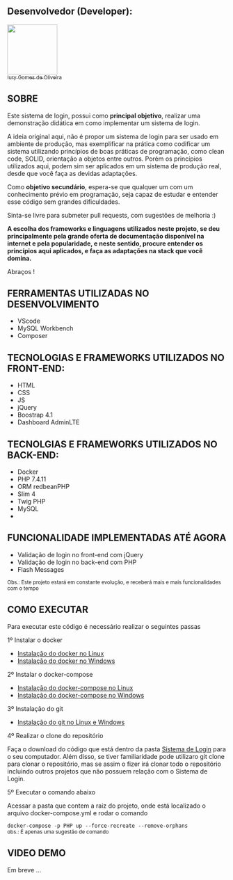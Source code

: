 ## Desenvolvedor (Developer):

[<img src="https://avatars3.githubusercontent.com/u/30157522?s=460&u=30d3397df3e4655b6fa8047ac27052569cf7db78&v=4" width=115><br><sub>Iury Gomes de Oliveira</sub>](https://github.com/iurygdeoliveira)

## SOBRE

<p>
Este sistema de login, possui como <b>principal objetivo</b>,
realizar uma demonstração didática em como implementar um sistema de login. 

A ideia original aqui, não é propor um sistema de login para ser usado em ambiente de produção, mas exemplificar na prática como codificar um sistema utilizando princípios de boas práticas de programação, como clean code, SOLID, orientação a objetos entre outros. Porém os princípios utilizados aqui, podem sim ser aplicados em um sistema de produção real, desde que você faça as devidas adaptações.

Como <b>objetivo secundário</b>, espera-se que qualquer um com um conhecimento
prévio em programação, seja capaz de estudar e entender esse código sem 
grandes dificuldades.

Sinta-se livre para submeter pull requests, com sugestões de melhoria :)

<b>A escolha dos frameworks e linguagens utilizados neste projeto, se deu
principalmente pela grande oferta de documentação disponível na internet e pela popularidade, e neste sentido, procure entender os
princípios aqui aplicados, e faça as adaptações na stack que você
domina.</b>

Abraços !
</p>

## FERRAMENTAS UTILIZADAS NO DESENVOLVIMENTO

<p>

-  VScode
-  MySQL Workbench
-  Composer

</p>

## TECNOLOGIAS E FRAMEWORKS UTILIZADOS NO FRONT-END:

<p>

-   HTML
-   CSS
-   JS
-   jQuery
-   Boostrap 4.1
-   Dashboard AdminLTE

</p>

## TECNOLGIAS E FRAMEWORKS UTILIZADOS NO BACK-END:

<p>

-   Docker
-   PHP 7.4.11
-   ORM redbeanPHP
-   Slim 4
-   Twig PHP
-   MySQL
-   
</p>

## FUNCIONALIDADE IMPLEMENTADAS ATÉ AGORA

<p>

- Validação de login no front-end com jQuery
- Validação de login no back-end com PHP
- Flash Messages

<small>Obs.: Este projeto estará em constante evolução, e receberá mais e mais funcionalidades com o tempo</small>
</p>

## COMO EXECUTAR

Para executar este código é necessário realizar o seguintes passas

1º Instalar o docker

- [Instalação do docker no Linux](https://docs.docker.com/engine/install/ubuntu/)
- [Instalação do docker no Windows](https://docs.docker.com/docker-for-windows/install/)

2º Instalar o docker-compose

- [Instalação do docker-compose no Linux](https://docs.docker.com/compose/install/)
- [Instalação do docker-compose no Windows](https://docs.docker.com/compose/install/)

3º Instalação do git 

- [Instalação do git no Linux e Windows](https://git-scm.com/book/pt-br/v2/Come%C3%A7ando-Instalando-o-Git)

4º Realizar o clone do repositório

Faça o download do código que está dentro da pasta [Sistema de Login](https://github.com/iurygdeoliveira/Server-Side/tree/master/PHP/Sistema%20de%20Login) para o seu computador. Além disso, se tiver familiaridade pode utilizaro git clone para clonar o repositório, mas se assim o fizer irá clonar todo o repositório incluindo outros
projetos que não possuem relação com o Sistema de Login.

5º Executar o comando abaixo

Acessar a pasta que contem a raiz do projeto, onde está localizado 
o arquivo docker-compose.yml e rodar o comando

`docker-compose -p PHP up --force-recreate --remove-orphans`
<br><small>obs.: É apenas uma sugestão de comando</small>

## VIDEO DEMO

Em breve ...